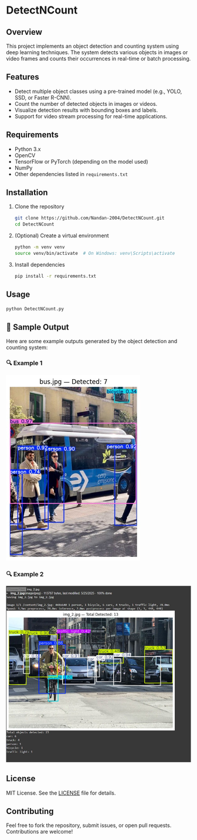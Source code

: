 # DetectNCount

## Overview
This project implements an object detection and counting system using deep learning techniques. The system detects various objects in images or video frames and counts their occurrences in real-time or batch processing.

## Features
- Detect multiple object classes using a pre-trained model (e.g., YOLO, SSD, or Faster R-CNN).
- Count the number of detected objects in images or videos.
- Visualize detection results with bounding boxes and labels.
- Support for video stream processing for real-time applications.

## Requirements
- Python 3.x
- OpenCV
- TensorFlow or PyTorch (depending on the model used)
- NumPy
- Other dependencies listed in `requirements.txt`

## Installation
1. Clone the repository
   ```bash
   git clone https://github.com/Nandan-2004/DetectNCount.git
   cd DetectNCount
   ```
   
2. (Optional) Create a virtual environment
   ```bash
   python -m venv venv
   source venv/bin/activate  # On Windows: venv\Scripts\activate
   ```

3. Install dependencies
   ```bash
   pip install -r requirements.txt
   ```

## Usage
```bash
python DetectNCount.py
```
## 📸 Sample Output

Here are some example outputs generated by the object detection and counting system:

### 🔍 Example 1 

![Example 1](Output/img_1.jpeg)

### 🔍 Example 2

![Example 2](Output/img_2.jpeg)

## License

MIT License. See the [LICENSE](LICENSE) file for details.

## Contributing

Feel free to fork the repository, submit issues, or open pull requests. Contributions are welcome!
